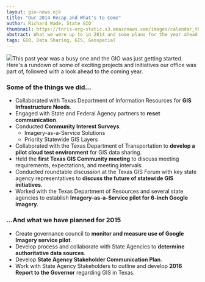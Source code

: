 ```yaml
---
layout: gio-news.njk
title: "Our 2014 Recap and What's to Come"
author: Richard Wade, State GIO
thumbnail: https://tnris-org-static.s3.amazonaws.com/images/calendar_th.jpg
abstract: What we were up to in 2014 and some plans for the year ahead.
tags: GIO, Data Sharing, GIS, Geospatial
---
```


<p><img class="pull-right" src="https://tnris-org-static.s3.amazonaws.com/images/calendar_th.jpg">This past year was a busy one and the GIO was just getting started. Here's a rundown of some of exciting projects and initiatives our office was part of, followed with a look ahead to the coming year.</p>

### Some of the things we did...

- Collaborated with Texas Department of Information Resources for **GIS Infrastructure Needs**.
- Engaged with State and Federal Agency partners to **reset communication**.
- Conducted **Community Interest Surveys**.
    - Imagery-as-a-Service Solutions
    - Priority Statewide GIS Layers
- Collaborated with the Texas Department of Transportation to **develop a pilot cloud test environment** for GIS data sharing.
- Held the **first Texas GIS Community meeting** to discuss meeting requirements, expectations, and meeting intervals.
- Conducted roundtable discussion at the Texas GIS Forum with key state agency representatives to **discuss the future of statewide GIS initiatives**.
- Worked with the Texas Department of Resources and several state agencies to establish **Imagery-as-a-Service pilot for 6-inch Google imagery**.

### ...And what we have planned for 2015
- Create governance council to **monitor and measure use of Google Imagery service pilot**.
- Develop process and collaborate with State Agencies to **determine authoritative data sources**.
- Develop **State Agency Stakeholder Communication Plan**.
- Work with State Agency Stakeholders to outline and develop **2016 Report to the Governor** regarding GIS in Texas.
